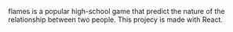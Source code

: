 flames is a popular high-school game that predict the nature of the relationship between two people. This projecy is made with React.
